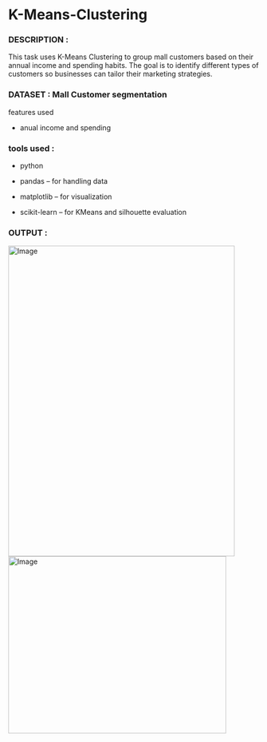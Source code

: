 # K-Means-Clustering

### DESCRIPTION : 
This task uses K-Means Clustering to group mall customers based on their annual income and spending habits. The goal is to identify different types of customers so businesses can tailor their marketing strategies.

### DATASET : Mall Customer segmentation
features used

- anual income and spending

### tools used :
- python

- pandas – for handling data

- matplotlib – for visualization

- scikit-learn – for KMeans and silhouette evaluation

### OUTPUT :

<img width="454" height="622" alt="Image" src="https://github.com/user-attachments/assets/4f6ee07d-f133-4d80-89b2-e9abee039965" />

<img width="437" height="355" alt="Image" src="https://github.com/user-attachments/assets/11cd96b9-7643-49c4-b6cc-0f35bb2e675e" />
